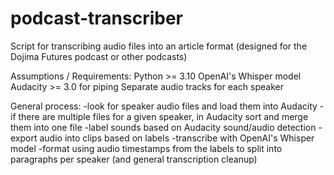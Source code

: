 # podcast-transcriber
Script for transcribing audio files into an article format (designed for the Dojima Futures podcast or other podcasts)

Assumptions / Requirements:
Python >= 3.10
OpenAI's Whisper model
Audacity >= 3.0 for piping
Separate audio tracks for each speaker

General process:
-look for speaker audio files and load them into Audacity
-if there are multiple files for a given speaker, in Audacity sort and merge them into one file
-label sounds based on Audacity sound/audio detection
-export audio into clips based on labels
-transcribe with OpenAI's Whisper model
-format using audio timestamps from the labels to split into paragraphs per speaker (and general transcription cleanup)


